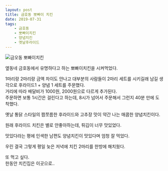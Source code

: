 ```yaml
---
layout: post  
title: 금호동 뽀빠이 치킨  
date: 2019-07-31  
tags:  
    - 금호동  
    - 뽀빠이치킨  
    - 양념치킨
    - 옛날후라이드
---
```


![금오동 뽀빠이치킨](https://drive.google.com/uc?id=1TFIz8EXjl_b5sgfCepBvrMkwX78rjvhh)

옆동네 금호동에서 유명하다고 하는 뽀빠이치킨을 시켜먹었다.  
  
1마리랑 2마리랑 금액 차이도 안나고 대부분의 사람들이 2마리 세트를 시키길래 남길 생각으로 후라이드1 + 양념 1 세트를 주문했다.  
거리에 따라 배달비가 1000원, 2000원으로 다르게 추가된다.  
주문하면 보통 1시간은 걸린다고 하는데, 8시가 넘어서 주문해서 그런지 40분 만에 도착했다.  
  
옛날 통닭 스타일의 짭쪼름한 후라이드와 고추장 맛이 약간 나는 매콤한 양념치킨이다.  
  
원래 후라이드 치킨은 별로 안좋아하는데, 튀김이 너무 맛있었다.  
  
맛있다라는 평에 인색한 남편도 양념치킨이 맛있다며 엄청 잘 먹었다.  
  
우린 결국 그렇게 평일 늦은 저녁에 치킨 2마리를 한방에 해치웠다.  
  
또 먹고 싶다.  
한동안 치킨집은 이곳으로..  
